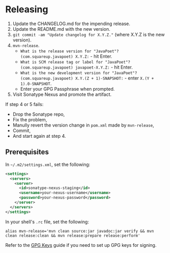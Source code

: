 Releasing
=========

1. Update the CHANGELOG.md for the impending release.
2. Update the README.md with the new version.
3. `git commit -am "Update changelog for X.Y.Z."` (where X.Y.Z is the new version).
4. `mvn-release`.
    * `What is the release version for "JavaPoet"? (com.squareup.javapoet) X.Y.Z:` - hit Enter.
    * `What is SCM release tag or label for "JavaPoet"? (com.squareup.javapoet) javapoet-X.Y.Z:` - hit Enter.
   * `What is the new development version for "JavaPoet"? (com.squareup.javapoet) X.Y.(Z + 1)-SNAPSHOT:` - enter `X.(Y + 1).0-SNAPSHOT`.
    * Enter your GPG Passphrase when prompted.
5. Visit Sonatype Nexus and promote the artifact.

If step 4 or 5 fails:

* Drop the Sonatype repo,
* Fix the problem,
* Manully revert the version change in `pom.xml` made by `mvn-release`,
* Commit,
* And start again at step 4.

Prerequisites
-------------

In `~/.m2/settings.xml`, set the following:

```xml
<settings>
  <servers>
    <server>
      <id>sonatype-nexus-staging</id>
      <username>your-nexus-username</username>
      <password>your-nexus-password</password>
    </server>
  </servers>
</settings>
```

In your shell's `.rc` file, set the following:

```
alias mvn-release='mvn clean source:jar javadoc:jar verify && mvn clean release:clean && mvn release:prepare release:perform'
```

Refer to the [GPG Keys][gpg_keys] guide if you need to set up GPG keys for signing.

[gpg_keys]: https://square.github.io/okio/releasing/#prerequisite-gpg-keys
